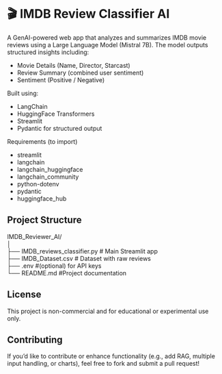 # 🎬 IMDB Review Classifier AI

A GenAI-powered web app that analyzes and summarizes IMDB movie reviews using a Large Language Model (Mistral 7B). The model outputs structured insights including:

-  Movie Details (Name, Director, Starcast)
-  Review Summary (combined user sentiment)
-  Sentiment (Positive / Negative)

Built using:
- LangChain 
- HuggingFace Transformers 
- Streamlit 
- Pydantic for structured output

Requirements (to import)
- streamlit
- langchain
- langchain_huggingface
- langchain_community
- python-dotenv
- pydantic
- huggingface_hub

## Project Structure
IMDB_Reviewer_AI/ <br>
│<br>
├── IMDB_reviews_classifier.py # Main Streamlit app<br>
├── IMDB_Dataset.csv # Dataset with raw reviews<br>
├── .env #(optional) for API keys<br>
└── README.md #Project documentation<br>



## License
This project is non-commercial and for educational or experimental use only.

## Contributing
If you’d like to contribute or enhance functionality (e.g., add RAG, multiple input handling, or charts), feel free to fork and submit a pull request!

